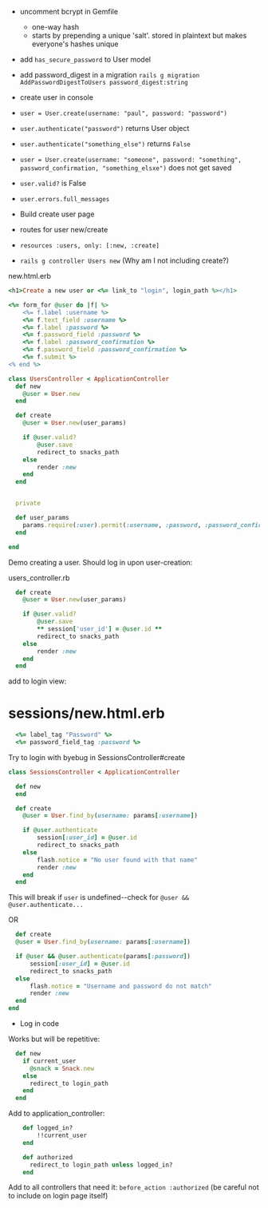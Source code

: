 - uncomment bcrypt in Gemfile
  - one-way hash
  - starts by prepending a unique 'salt'.  stored in plaintext but makes everyone's hashes unique
  
- add `has_secure_password` to User model

- add password_digest in a migration
`rails g migration AddPasswordDigestToUsers password_digest:string
`

- create user in console
- `user = User.create(username: "paul", password: "password")`
- `user.authenticate("password")` returns User object
- `user.authenticate("something_else")` returns `False`

- `user = User.create(username: "someone", password: "something", password_confirmation, "something_elsxe")` does not get saved

- `user.valid?` is False
- `user.errors.full_messages`

- Build create user page

- routes for user new/create
- `resources :users, only: [:new, :create]`

- `rails g controller Users new` (Why am I not including create?)

new.html.erb

```rb
<h1>Create a new user or <%= link_to "login", login_path %></h1>

<%= form_for @user do |f| %>
    <%= f.label :username %>
    <%= f.text_field :username %>
    <%= f.label :password %>
    <%= f.password_field :password %>
    <%= f.label :password_confirmation %>
    <%= f.password_field :password_confirmation %>
    <%= f.submit %>
<% end %>
```

```rb
class UsersController < ApplicationController
  def new
    @user = User.new
  end

  def create
    @user = User.new(user_params)

    if @user.valid?
        @user.save
        redirect_to snacks_path
    else
        render :new
    end
  end


  private

  def user_params
    params.require(:user).permit(:username, :password, :password_confirmation)
  end

end
```
Demo creating a user.  Should log in upon user-creation:

users_controller.rb
```rb
  def create
    @user = User.new(user_params)

    if @user.valid?
        @user.save
        ** session['user_id'] = @user.id **
        redirect_to snacks_path
    else
        render :new
    end
  end
``` 

add to login view:

# sessions/new.html.erb
```rb
  <%= label_tag "Password" %>
  <%= password_field_tag :password %>
```

Try to login with byebug in SessionsController#create

```rb
class SessionsController < ApplicationController

  def new
  end

  def create
    @user = User.find_by(username: params[:username])

    if @user.authenticate 
        session[:user_id] = @user.id 
        redirect_to snacks_path
    else 
        flash.notice = "No user found with that name"
        render :new
    end
  end
```

This will break if `user` is undefined--check for `@user && @user.authenticate...`

OR 

```rb
  def create
  @user = User.find_by(username: params[:username])

  if @user && @user.authenticate(params[:password])
      session[:user_id] = @user.id 
      redirect_to snacks_path
  else
      flash.notice = "Username and password do not match"
      render :new
  end
end
```


- Log in code


Works but will be repetitive:
```rb
  def new
    if current_user
      @snack = Snack.new
    else
      redirect_to login_path
    end
  end
  ```

Add to application_controller:
```rb
    def logged_in?
        !!current_user
    end

    def authorized
      redirect_to login_path unless logged_in?
    end
  ```

Add to all controllers that need it:
`before_action :authorized`
(be careful not to include on login page itself)